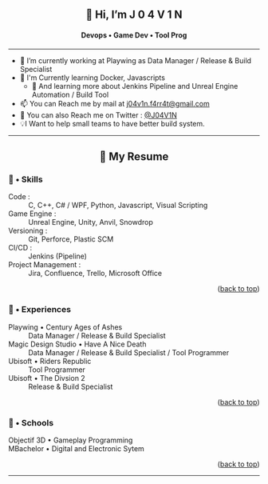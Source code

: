<a name="readme-top"></a>

<h2 align="center">👋 Hi, I’m J 0 4 V 1 N</h2>
<h4 align="center"> Devops • Game Dev • Tool Prog </h4>
  
  ---
  
 - 🔭 I’m currently working at Playwing as Data Manager / Release & Build Specialist
 - 🌱 I'm Currently learning Docker, Javascripts
     - 🌱 And learning more about Jenkins Pipeline and Unreal Engine Automation / Build Tool
 - 📫 You can Reach me by mail at j04v1n.f4rr4t@gmail.com
 - 💬 You can also Reach me on Twitter : [@J04V1N](https://twitter.com/J04V1N)
 - 💡I Want to help small teams to have better build system.
  
---

<h2 align="center"> 📄 My Resume </h2> 

<h3> 💪 • Skills </h3>

<dl>
    <dt>Code :</dt>
    <dd>C, C++, C# / WPF, Python, Javascript, Visual Scripting</dd>
    <dt>Game Engine :</dt>
    <dd>Unreal Engine, Unity, Anvil, Snowdrop</dd>
    <dt>Versioning :</dt>
    <dd>Git, Perforce, Plastic SCM</dd>
    <dt>CI/CD :</dt>
    <dd>Jenkins (Pipeline)</dd>
    <dt>Project Management :</dt>
    <dd>Jira, Confluence, Trello, Microsoft Office</dd>
</dl>

<p align="right">(<a href="#readme-top">back to top</a>)</p>

<h3> 💼 • Experiences </h3>

<dl>
    <dt>Playwing • Century Ages of Ashes</dt>
    <dd>Data Manager / Release & Build Specialist</dd>
    <dt>Magic Design Studio • Have A Nice Death</dt>
    <dd>Data Manager / Release & Build Specialist / Tool Programmer</dd>
    <dt>Ubisoft • Riders Republic</dt>
    <dd>Tool Programmer</dd>
    <dt>Ubisoft • The Divsion 2</dt>
    <dd>Release & Build Specialist</dd>
</dl>

<p align="right">(<a href="#readme-top">back to top</a>)</p>

<h3> 🏫 • Schools </h3>

<dl>
    <dt>Objectif 3D • Gameplay Programming</dt>
    <dt>MBachelor • Digital and Electronic Sytem</dt>
</dl>

<p align="right">(<a href="#readme-top">back to top</a>)</p>

---
<!---
J04V1N/J04V1N is a ✨ special ✨ repository because its `README.md` (this file) appears on your GitHub profile.
You can click the Preview link to take a look at your changes.
--->
